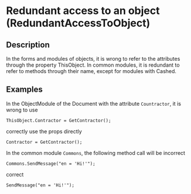 # Redundant access to an object (RedundantAccessToObject)

<!-- Блоки выше заполняются автоматически, не трогать -->
## Description
In the forms and modules of objects, it is wrong to refer to the attributes through the property ThisObject. In common modules, it is redundant to refer to methods through their name, except for modules with Cashed.

## Examples
In the ObjectModule of the Document with the attribute `Countractor`, it is wrong to use
```bsl
ThisObject.Contractor = GetContractor();
```

correctly use the props directly
```bsl
Contractor = GetContractor();
```

In the common module `Commons`, the following method call will be incorrect
```bsl
Commons.SendMessage("en = 'Hi!'");
```

correct
```bsl
SendMessage("en = 'Hi!'");
```
